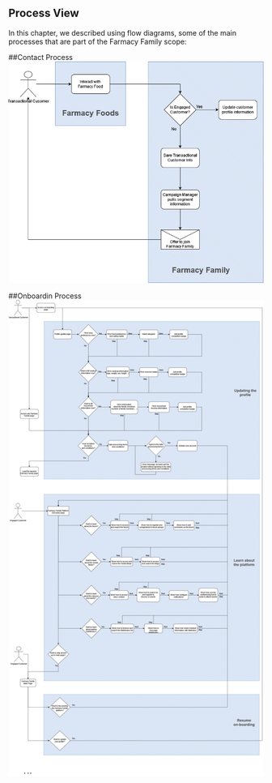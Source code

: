 ## Process View

In this chapter, we described using flow diagrams, some of the main processes that are part of the Farmacy Family scope:

##Contact Process
![image](../files/ContactProcess.png)

##Onboardin Process
![image](../files/OnboardingProcess.png)
